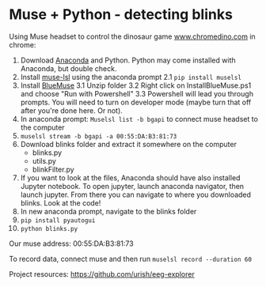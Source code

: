 # Muse + Python - detecting blinks

Using Muse headset to control the dinosaur game www.chromedino.com in chrome:
1. Download [Anaconda](https://www.anaconda.com/distribution/#download-section) and Python. Python may come installed with Anaconda, but double check. 
2. Install [muse-lsl](https://github.com/alexandrebarachant/muse-lsl) using the anaconda prompt
	2.1 ```pip install muselsl```
3. Install [BlueMuse](https://github.com/kowalej/BlueMuse/tree/master/Dist)
	3.1 Unzip folder
	3.2 Right click on InstallBlueMuse.ps1 and choose "Run with Powershell"
	3.3 Powershell will lead you through prompts. You will need to turn on developer mode (maybe turn that off after you're done here. Or not). 
4. In anaconda prompt: ```Muselsl list -b bgapi``` to connect muse headset to the computer 
5. ```muselsl stream -b bgapi -a 00:55:DA:B3:81:73```
6. Download blinks folder and extract it somewhere on the computer
	- blinks.py
	- utils.py
	- blinkFilter.py
7. If you want to look at the files, Anaconda should have also installed Jupyter notebook. To open jupyter, launch anaconda navigator, then launch jupyter. From there you can navigate to where you downloaded blinks. Look at the code!
8. In new anaconda prompt, navigate to the blinks folder
9. ```pip install pyautogui```
10. ```python blinks.py```  

Our muse address: 00:55:DA:B3:81:73

To record data, connect muse and then run
```muselsl record --duration 60```


Project resources:
https://github.com/urish/eeg-explorer
                                                          
